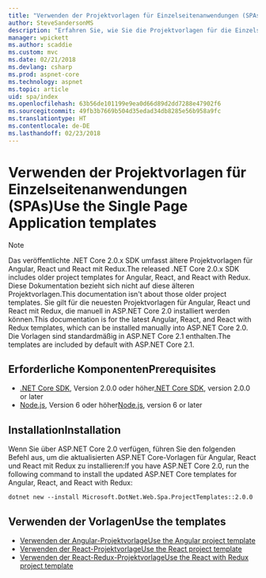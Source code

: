 ```yaml
---
title: "Verwenden der Projektvorlagen für Einzelseitenanwendungen (SPAs)"
author: SteveSandersonMS
description: "Erfahren Sie, wie Sie die Projektvorlagen für die Einzelseitenanwendung (Single-Page Application, SPA) von ASP.NET Core installieren und sich mit ihr vertraut machen."
manager: wpickett
ms.author: scaddie
ms.custom: mvc
ms.date: 02/21/2018
ms.devlang: csharp
ms.prod: aspnet-core
ms.technology: aspnet
ms.topic: article
uid: spa/index
ms.openlocfilehash: 63b56de101199e9ea0d66d89d2dd7288e47902f6
ms.sourcegitcommit: 49fb3b7669b504d35edad34db8285e56b958a9fc
ms.translationtype: HT
ms.contentlocale: de-DE
ms.lasthandoff: 02/23/2018
---
```

# <a name="use-the-single-page-application-templates"></a><span data-ttu-id="65914-103">Verwenden der Projektvorlagen für Einzelseitenanwendungen (SPAs)</span><span class="sxs-lookup"><span data-stu-id="65914-103">Use the Single Page Application templates</span></span>

> [!NOTE]
> <span data-ttu-id="65914-104">Das veröffentlichte .NET Core 2.0.x SDK umfasst ältere Projektvorlagen für Angular, React und React mit Redux.</span><span class="sxs-lookup"><span data-stu-id="65914-104">The released .NET Core 2.0.x SDK includes older project templates for Angular, React, and React with Redux.</span></span> <span data-ttu-id="65914-105">Diese Dokumentation bezieht sich nicht auf diese älteren Projektvorlagen.</span><span class="sxs-lookup"><span data-stu-id="65914-105">This documentation isn't about those older project templates.</span></span> <span data-ttu-id="65914-106">Sie gilt für die neuesten Projektvorlagen für Angular, React und React mit Redux, die manuell in ASP.NET Core 2.0 installiert werden können.</span><span class="sxs-lookup"><span data-stu-id="65914-106">This documentation is for the latest Angular, React, and React with Redux templates, which can be installed manually into ASP.NET Core 2.0.</span></span> <span data-ttu-id="65914-107">Die Vorlagen sind standardmäßig in ASP.NET Core 2.1 enthalten.</span><span class="sxs-lookup"><span data-stu-id="65914-107">The templates are included by default with ASP.NET Core 2.1.</span></span>

## <a name="prerequisites"></a><span data-ttu-id="65914-108">Erforderliche Komponenten</span><span class="sxs-lookup"><span data-stu-id="65914-108">Prerequisites</span></span>

* <span data-ttu-id="65914-109">[.NET Core SDK](https://www.microsoft.com/net/download), Version 2.0.0 oder höher</span><span class="sxs-lookup"><span data-stu-id="65914-109">[.NET Core SDK](https://www.microsoft.com/net/download), version 2.0.0 or later</span></span>
* <span data-ttu-id="65914-110">[Node.js](https://nodejs.org), Version 6 oder höher</span><span class="sxs-lookup"><span data-stu-id="65914-110">[Node.js](https://nodejs.org), version 6 or later</span></span>

## <a name="installation"></a><span data-ttu-id="65914-111">Installation</span><span class="sxs-lookup"><span data-stu-id="65914-111">Installation</span></span>

<span data-ttu-id="65914-112">Wenn Sie über ASP.NET Core 2.0 verfügen, führen Sie den folgenden Befehl aus, um die aktualisierten ASP.NET Core-Vorlagen für Angular, React und React mit Redux zu installieren:</span><span class="sxs-lookup"><span data-stu-id="65914-112">If you have ASP.NET Core 2.0, run the following command to install the updated ASP.NET Core templates for Angular, React, and React with Redux:</span></span>

```console
dotnet new --install Microsoft.DotNet.Web.Spa.ProjectTemplates::2.0.0
```

## <a name="use-the-templates"></a><span data-ttu-id="65914-113">Verwenden der Vorlagen</span><span class="sxs-lookup"><span data-stu-id="65914-113">Use the templates</span></span>

- [<span data-ttu-id="65914-114">Verwenden der Angular-Projektvorlage</span><span class="sxs-lookup"><span data-stu-id="65914-114">Use the Angular project template</span></span>](xref:spa/angular)
- [<span data-ttu-id="65914-115">Verwenden der React-Projektvorlage</span><span class="sxs-lookup"><span data-stu-id="65914-115">Use the React project template</span></span>](xref:spa/react)
- [<span data-ttu-id="65914-116">Verwenden der React-Redux-Projektvorlage</span><span class="sxs-lookup"><span data-stu-id="65914-116">Use the React with Redux project template</span></span>](xref:spa/react-with-redux)
